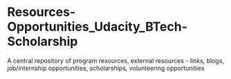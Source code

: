 # Resources-Opportunities_Udacity_BTech-Scholarship
A central repository of program resources, external resources - links, blogs, job/internship opportunities, scholarships, volunteering opportunities
